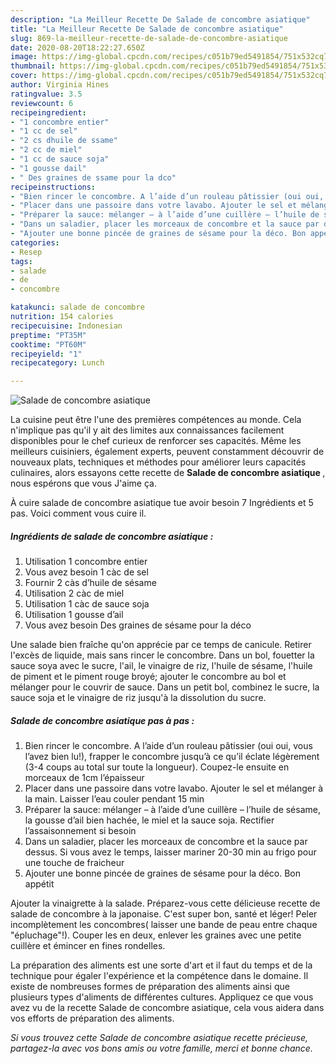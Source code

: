 ```yaml
---
description: "La Meilleur Recette De Salade de concombre asiatique"
title: "La Meilleur Recette De Salade de concombre asiatique"
slug: 869-la-meilleur-recette-de-salade-de-concombre-asiatique
date: 2020-08-20T18:22:27.650Z
image: https://img-global.cpcdn.com/recipes/c051b79ed5491854/751x532cq70/salade-de-concombre-asiatique-photo-principale-de-la-recette.jpg
thumbnail: https://img-global.cpcdn.com/recipes/c051b79ed5491854/751x532cq70/salade-de-concombre-asiatique-photo-principale-de-la-recette.jpg
cover: https://img-global.cpcdn.com/recipes/c051b79ed5491854/751x532cq70/salade-de-concombre-asiatique-photo-principale-de-la-recette.jpg
author: Virginia Hines
ratingvalue: 3.5
reviewcount: 6
recipeingredient:
- "1 concombre entier"
- "1 cc de sel"
- "2 cs dhuile de ssame"
- "2 cc de miel"
- "1 cc de sauce soja"
- "1 gousse dail"
- " Des graines de ssame pour la dco"
recipeinstructions:
- "Bien rincer le concombre. A l’aide d’un rouleau pâtissier (oui oui, vous l’avez bien lu!), frapper le concombre jusqu’à ce qu’il éclate légèrement (3-4 coups au total sur toute la longueur). Coupez-le ensuite en morceaux de 1cm l’épaisseur"
- "Placer dans une passoire dans votre lavabo. Ajouter le sel et mélanger à la main. Laisser l’eau couler pendant 15 min"
- "Préparer la sauce: mélanger – à l’aide d’une cuillère – l’huile de sésame, la gousse d’ail bien hachée, le miel et la sauce soja. Rectifier l’assaisonnement si besoin"
- "Dans un saladier, placer les morceaux de concombre et la sauce par dessus. Si vous avez le temps, laisser mariner 20-30 min au frigo pour une touche de fraicheur"
- "Ajouter une bonne pincée de graines de sésame pour la déco. Bon appétit"
categories:
- Resep
tags:
- salade
- de
- concombre

katakunci: salade de concombre 
nutrition: 154 calories
recipecuisine: Indonesian
preptime: "PT35M"
cooktime: "PT60M"
recipeyield: "1"
recipecategory: Lunch

---
```



![Salade de concombre asiatique](https://img-global.cpcdn.com/recipes/c051b79ed5491854/751x532cq70/salade-de-concombre-asiatique-photo-principale-de-la-recette.jpg)

La cuisine peut être l'une des premières compétences au monde. Cela n'implique pas qu'il y ait des limites aux connaissances facilement disponibles pour le chef curieux de renforcer ses capacités. Même les meilleurs cuisiniers, également experts, peuvent constamment découvrir de nouveaux plats, techniques et méthodes pour améliorer leurs capacités culinaires, alors essayons cette recette de <strong> Salade de concombre asiatique </strong>, nous espérons que vous J'aime ça.

<!--inarticleads1-->

À cuire salade de concombre asiatique tue avoir besoin 7 Ingrédients et 5 pas. Voici comment vous cuire il.

##### Ingrédients de salade de concombre asiatique :

1. Utilisation 1 concombre entier
1. Vous avez besoin 1 càc de sel
1. Fournir 2 càs d’huile de sésame
1. Utilisation 2 càc de miel
1. Utilisation 1 càc de sauce soja
1. Utilisation 1 gousse d’ail
1. Vous avez besoin  Des graines de sésame pour la déco


Une salade bien fraîche qu&#39;on apprécie par ce temps de canicule. Retirer l&#39;excès de liquide, mais sans rincer le concombre. Dans un bol, fouetter la sauce soya avec le sucre, l&#39;ail, le vinaigre de riz, l&#39;huile de sésame, l&#39;huile de piment et le piment rouge broyé; ajouter le concombre au bol et mélanger pour le couvrir de sauce. Dans un petit bol, combinez le sucre, la sauce soja et le vinaigre de riz jusqu&#39;à la dissolution du sucre. 

<!--inarticleads2-->

##### Salade de concombre asiatique pas à pas :

1. Bien rincer le concombre. A l’aide d’un rouleau pâtissier (oui oui, vous l’avez bien lu!), frapper le concombre jusqu’à ce qu’il éclate légèrement (3-4 coups au total sur toute la longueur). Coupez-le ensuite en morceaux de 1cm l’épaisseur
1. Placer dans une passoire dans votre lavabo. Ajouter le sel et mélanger à la main. Laisser l’eau couler pendant 15 min
1. Préparer la sauce: mélanger – à l’aide d’une cuillère – l’huile de sésame, la gousse d’ail bien hachée, le miel et la sauce soja. Rectifier l’assaisonnement si besoin
1. Dans un saladier, placer les morceaux de concombre et la sauce par dessus. Si vous avez le temps, laisser mariner 20-30 min au frigo pour une touche de fraicheur
1. Ajouter une bonne pincée de graines de sésame pour la déco. Bon appétit


Ajouter la vinaigrette à la salade. Préparez-vous cette délicieuse recette de salade de concombre à la japonaise. C&#39;est super bon, santé et léger! Peler incomplètement les concombres( laisser une bande de peau entre chaque &#34;épluchage&#34;!). Couper les en deux, enlever les graines avec une petite cuillère et émincer en fines rondelles. 

<!--inarticleads1-->

<p>
La préparation des aliments est une sorte d'art et il faut du temps et de la technique pour égaler l'expérience et la compétence dans le domaine. Il existe de nombreuses formes de préparation des aliments ainsi que plusieurs types d'aliments de différentes cultures. Appliquez ce que vous avez vu de la recette Salade de concombre asiatique, cela vous aidera dans vos efforts de préparation des aliments.
</p>

<p>
<i>Si vous trouvez cette Salade de concombre asiatique recette précieuse, partagez-la avec vos bons amis ou votre famille, merci et bonne chance.</i>
</p>
